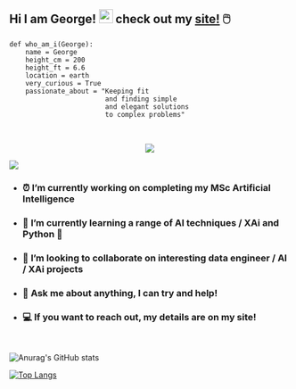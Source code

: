 
## Hi I am George! <img src="https://media.giphy.com/media/hvRJCLFzcasrR4ia7z/giphy.gif" width="25px">  check out my [site!](https://enantiodromis.github.io/) 🖱️<br>
```python:
def who_am_i(George):
    name = George
    height_cm = 200
    height_ft = 6.6
    location = earth
    very_curious = True
    passionate_about = "Keeping fit 
                        and finding simple 
                        and elegant solutions 
                        to complex problems"
```
<br>
<center>

![](https://media.giphy.com/media/jTNG3RF6EwbkpD4LZx/giphy.gif)

</center>

![](https://visitor-badge.glitch.me/badge?page_id=Enantiodromis)

- ### ⏰ I’m currently working on completing my MSc Artificial Intelligence
- ### 🧠 I’m currently learning a range of AI techniques / XAi and Python 🐍
- ### 👯 I’m looking to collaborate on interesting data engineer / AI / XAi projects
- ### 💬 Ask me about anything, I can try and help!
- ### 💻 If you want to reach out, my details are on my site! 
<br>

![Anurag's GitHub stats](https://github-readme-stats.vercel.app/api?username=Enantiodromis&show_icons=true&theme=vue-dark)

[![Top Langs](https://github-readme-stats.vercel.app/api/top-langs/?username=Enantiodromis&layout=compact&theme=vue-dark)](https://github.com/anuraghazra/github-readme-stats) 
